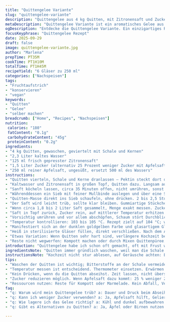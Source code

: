 ```yaml
---
title: "Quittengelee Variante"
slug: "quittengelee-variante"
description: "Quittengelee aus 4 kg Quitten, mit Zitronensaft und Zucker gekocht. Die Früchte werden zuerst weichgekocht, danach der Saft getrennt und mit Zucker zum Gelieren eingekocht. Die Temperaturkontrolle, das richtige Abseihen und kein Drücken der Früchte sind entscheidend für eine klare, gelierende Masse. Eine Variation mit Apfelsaft verleiht dem Gelee eine leichte Fruchtigkeit und verändert die Textur minimal. Die Methode zeigt, wie man natürliche Pektine nutzt und Gelierung kontrolliert. Ideal für glutenfreie, vegane Ernährung. Die Zubereitung erfordert Geduld, olfaktorische Wahrnehmung und Gefühl für Konsistenz."
metaDescription: "Quittengelee Variante ist ein aromatisches Gelee aus frischen Quitten, Zitronensaft und Zucker. Ideal für vegane Ernährung und glutenfreies Frühstück."
ogDescription: "Entdecke die Quittengelee Variante. Ein einzigartiges Rezept mit Aromen, das perfekte Gelierkraft garantiert und dem Frühstück besondere Fruchtigkeit verleiht."
focusKeyphrase: "Quittengelee Rezept"
date: 2025-09-29
draft: false
image: quittengelee-variante.jpg
author: "Marlena"
prepTime: PT35M
cookTime: PT1H10M
totalTime: PT1H45M
recipeYield: "6 Gläser zu 250 ml"
categories: ["Nachspeisen"]
tags:
- "Fruchtaufstrich"
- "konservieren"
- "vegan"
keywords:
- "Quitten"
- "Gelee"
- "selber machen"
breadcrumb: ["Home", "Recipes", "Nachspeisen"]
nutrition: 
 calories: "180"
 fatContent: "0.1g"
 carbohydrateContent: "45g"
 proteinContent: "0.2g"
ingredients:
- "4 kg Quitten, gewaschen, geviertelt mit Schale und Kernen"
- "2,3 Liter kaltes Wasser"
- "125 ml frisch gepresster Zitronensaft"
- "1,5 Liter Zucker (alternativ 25 Prozent weniger Zucker mit Apfelsaft als Ersatz)"
- "250 ml reiner Apfelsaft, ungesüßt, ersetzt 500 ml des Wassers"
instructions:
- "Quitten vierteln, Schale und Kerne dranlassen – Pektin steckt dort drin, nicht wegwerfen."
- "Kaltwasser und Zitronensaft in großen Topf, Quitten dazu. Langsam aufkochen, bis Blubbern sichtbar wird – Aroma beginnt freizusetzen."
- "Sanft köcheln lassen, circa 35 Minuten offen, nicht umrühren, sonst wird's trüb."
- "Währenddessen ein Sieb mit feiner Mullbinde auslegen und über eine Schüssel hängen."
- "Quitten-Masse direkt ins Sieb schaufeln, ohne drücken. 2 bis 2,5 Stunden erodieren lassen, Naturgewalt allein."
- "Der Saft wird leicht trüb, sollte klar bleiben. Gummiartige Stückchen dürfen nicht passieren."
- "Wenn circa 1,8 bis 2 Liter Saft gesammelt, Menge exakt messen. Zucker nach Saftmenge abwiegen – 180 ml Zucker pro 250 ml Saft. Weniger Zucker geht mit Apfelsaftanteil, verbessert Gelierkraft."
- "Saft in Topf zurück, Zucker rein, auf mittlerer Temperatur erhitzen."
- "Vorsichtig umrühren und vor allem abschöpfen, Schaum stört Durchblick."
- "Temperatur kontrollieren: 103 bis 105 °C. Rezept zielt auf 104 °C; wichtig, nicht zu unterschreiten, sonst wird der Gelee wässrig."
- "Manifestiert sich an der dunklen goldgelben Farbe und glasartigem Glanz beim Probieren auf kaltem Löffel."
- "Heiß in sterilisierte Gläser füllen, direkt verschließen. Nach dem Abkühlen prüfe auf Gelierung durch Drucktest auf Deckel."
- "Etwas Variation: Wenn Quitten sehr hart sind, verlängere Kochzeit beim ersten Schritt um 5 Minuten; bei weichen Früchten eher weniger. Kein Pressen oder Quetschen im Sieb – sonst wird Gelee trüb und schleimig."
- "Reste nicht wegwerfen: Kompott machen oder durch Mixen Quittenpüree, sehr aromatisch."
introduction: "Quittengelee habe ich schon oft gemacht, oft mit Frust wegen unklarer Flüssigkeit oder fehlender Gelierung. Das Gelee aus ganzen Quitten plus Schleifen aus Schale und Kernen gehört zur traditionellen Methode – dort steckt das meiste Pektin. Der entscheidende Trick: sanft köcheln lassen, lange abtropfen, niemals pressen. Sogar kleine Mengen Apfelsaft verbessern die Textur. Ich rate, immer mit Thermometer zu arbeiten und vor allem auf den Schaum zu achten, der mindert die Transparenz. Diese Methode braucht Geduld und Aufmerksamkeit, lohnt sich aber. Gerade bei Quitten schmeckt man das volle Aroma, das sonst verloren geht. Klar und schön golden – ideal zum Frühstück oder Backen."
ingredientsNote: "Quitten immer gründlich waschen, weil man die Schale mitkocht – sonst Bitterstoffe riskieren. Beim Zitronensaft nehmen, weil er pH-Wert senkt und Pektin stabilisiert. Zuckermenge lässt sich etwas reduzieren, wenn man Apfelsaft beifügt – Pektin aus dem Apfel hilft bei weniger Süße. Für weniger Aufwand: Einmachzucker mit Geliermittel nehmen, dann Schritt 4-5 kürzer. Mullbinde sauber und mehrfach gefaltet, sonst laufen Fruchtstückchen durch. Wenn man kein Thermometer hat, Test: Tropfen auf Teller, wartet ab, wird braun-gelb und fällt nicht auseinander beim Wackeln."
instructionsNote: "Kochzeit nicht stur ablesen, auf Geräusche achten: Blubbern wird leiser, kleine Bläschen steigen auf – Zeichen, dass genug Wasser verdampft. Nicht rühren, wenn Quitten kochen, sonst auslaugen – Masse wird matschig und Saft trüb. Beim Abtropfen genau beobachten, nicht drücken. Verschiedene Topfgrößen erfordern Anpassung, dicker Boden besser. Beim Einkochen des Safts langsam auf Temperatur bringen, besser länger sieden statt zu schnell zu heiß. Vor dem Abfüllen unbedingt Sterilisieren oder Gläser in heißem Wasser vorgaren – sonst schimmelt Gelee schnell. Reste des Fruchtfleischs eignen sich prima für Kompott, Kuchenfüllungen oder Marmelade mit Stücken."
tips:
- "Waschen der Quitten ist wichtig; Bitterstoffe an der Schale vermeiden. Die Schale bringt Pektin. Kochen mit der Schale verstärkt das Aroma."
- "Temperatur messen ist entscheidend. Thermometer einsetzen. Erwärmen bis genau 104 °C. Zuviel Hitze macht Gelee wässrig; weniger wird trüb."
- "Kein Drücken, wenn du die Quitten abseihst. Zeit lassen, nicht überstürzen. Geduld bringt die klare Flüssigkeit. Nach 2,5 Stunden die Masse prüfen."
- "Zucker reduzieren möglich. Wenn Apfelsaft dazu kommt: 25 % weniger Zucker verwenden. Der Fruchtgeschmack bleibt intensiv, Gelee trotzdem fest."
- "Ressourcen nutzen: Reste für Kompott oder Marmelade. Kein Abfall, Verarbeitung der Fruchtreste ist praktisch. Aromatisch und flexibel für verschiedene Gerichte."
faq:
- "q: Warum wird mein Quittengelee trüb? a: Dauer und Druck beim Abseihen sind fehlerhafte Punkte. Wertvolle Zeit verschenken, nicht drücken."
- "q: Kann ich weniger Zucker verwenden? a: Ja, Apfelsaft hilft, Gelierkraft bleibt stabil. Das Aroma bleibt stark. Weniger süß ist trotzdem lecker."
- "q: Wie lagere ich das Gelee richtig? a: Kühl und dunkel aufbewahren. Einmal geöffnet, in den Kühlschrank. Nutzen in wenigen Wochen."
- "q: Gibt es Alternativen zu Quitten? a: Ja, Äpfel oder Birnen nutzen. Aber: Achte auf den Pektinanteil. Aroma anders, aber ebenfalls gut."

---
```

